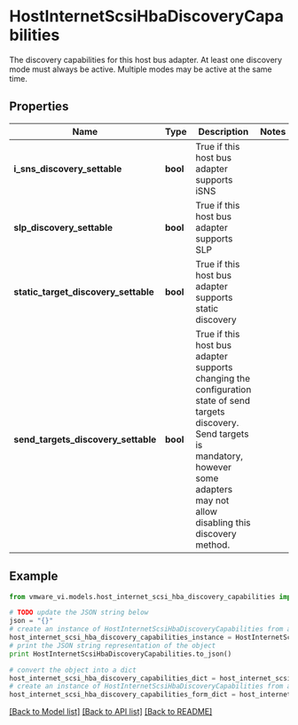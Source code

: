 # HostInternetScsiHbaDiscoveryCapabilities

The discovery capabilities for this host bus adapter.  At least one discovery mode must always be active. Multiple modes may be active at the same time. 

## Properties
Name | Type | Description | Notes
------------ | ------------- | ------------- | -------------
**i_sns_discovery_settable** | **bool** | True if this host bus adapter supports iSNS  | 
**slp_discovery_settable** | **bool** | True if this host bus adapter supports SLP  | 
**static_target_discovery_settable** | **bool** | True if this host bus adapter supports static discovery  | 
**send_targets_discovery_settable** | **bool** | True if this host bus adapter supports changing the configuration state of send targets discovery.  Send targets is mandatory, however some adapters may not allow disabling this discovery method.  | 

## Example

```python
from vmware_vi.models.host_internet_scsi_hba_discovery_capabilities import HostInternetScsiHbaDiscoveryCapabilities

# TODO update the JSON string below
json = "{}"
# create an instance of HostInternetScsiHbaDiscoveryCapabilities from a JSON string
host_internet_scsi_hba_discovery_capabilities_instance = HostInternetScsiHbaDiscoveryCapabilities.from_json(json)
# print the JSON string representation of the object
print HostInternetScsiHbaDiscoveryCapabilities.to_json()

# convert the object into a dict
host_internet_scsi_hba_discovery_capabilities_dict = host_internet_scsi_hba_discovery_capabilities_instance.to_dict()
# create an instance of HostInternetScsiHbaDiscoveryCapabilities from a dict
host_internet_scsi_hba_discovery_capabilities_form_dict = host_internet_scsi_hba_discovery_capabilities.from_dict(host_internet_scsi_hba_discovery_capabilities_dict)
```
[[Back to Model list]](../README.md#documentation-for-models) [[Back to API list]](../README.md#documentation-for-api-endpoints) [[Back to README]](../README.md)


